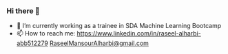 ### Hi there 👋
- 🔭 I’m currently working as a trainee in SDA Machine Learning Bootcamp
-  📫 How to reach me:
 https://www.linkedin.com/in/raseel-alharbi-abb512279
 RaseelMansourAlharbi@gmail.com

<!--
**Raseell/Raseell** is a ✨ _special_ ✨ repository because its `README.md` (this file) appears on your GitHub profile.

Here are some ideas to get you started:

- 🔭 I’m currently working on ...
- 🌱 I’m currently learning ...
- 👯 I’m looking to collaborate on ...
- 🤔 I’m looking for help with ...
- 💬 Ask me about ...
- 📫 How to reach me: ...
- 😄 Pronouns: ...
- ⚡ Fun fact: ...
-->

